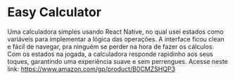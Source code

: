 # Easy Calculator

Uma calculadora simples usando React Native, no qual usei estados como variáveis para implementar a lógica das operações. A interface ficou clean e fácil de navegar, pra ninguém se perder na hora de fazer os cálculos. Com os estados na jogada, a calculadora responde rapidinho aos seus toques, garantindo uma experiência suave e sem perrengues. Acesse neste link: https://www.amazon.com/gp/product/B0CMZSHQP3
